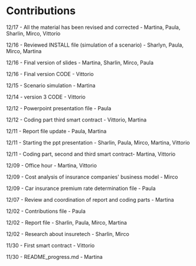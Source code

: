 # Contributions
12/17 - All the material has been revised and corrected - Martina, Paula, Sharlin, Mirco, Vittorio

12/16 - Reviewed INSTALL file (simulation of a scenario) - Sharlyn, Paula, Mirco, Martina

12/16 - Final version of slides - Martina, Sharlin, Mirco, Paula

12/16 - Final version CODE - Vittorio

12/15 - Scenario simulation - Martina

12/14 - version 3 CODE - Vittorio

12/12 - Powerpoint presentation file - Paula

12/12 - Coding part third smart contract - Vittorio, Martina

12/11 - Report file update - Paula, Martina

12/11 - Starting the ppt presentation - Sharlin, Paula, Mirco, Martina, Vittorio

12/11 - Coding part, second and third smart contract- Martina, Vittorio

12/09 - Office hour - Martina, Vittorio

12/09 - Cost analysis of insurance companies' business model - Mirco

12/09 - Car insurance premium rate determination file - Paula

12/07 - Review and coordination of report and coding parts - Martina

12/02 - Contributions file - Paula

12/02 - Report file - Sharlin, Paula, Mirco, Martina

12/02 - Research about insuretech - Sharlin, Mirco  

11/30 - First smart contract - Vittorio

11/30 - README_progress.md - Martina
